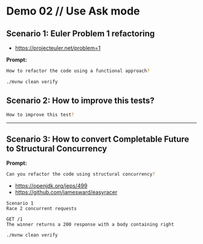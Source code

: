 # Demo 02 // Use Ask mode

## Scenario 1: Euler Problem 1 refactoring

- https://projecteuler.net/problem=1

**Prompt:**

```bash
How to refactor the code using a functional approach?
```

```bash
./mvnw clean verify
```

## Scenario 2: How to improve this tests?

```bash
How to improve this test?
```

---

## Scenario 3: How to convert Completable Future to Structural Concurrency

**Prompt:**

```bash
Can you refactor the code using structural concurrency?
```

- https://openjdk.org/jeps/499
- https://github.com/jamesward/easyracer

```
Scenario 1
Race 2 concurrent requests

GET /1
The winner returns a 200 response with a body containing right
```

```bash
./mvnw clean verify
```
